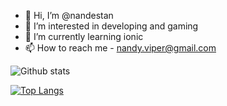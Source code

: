 - 👋 Hi, I’m @nandestan
- 👀 I’m interested in developing and gaming
- 🌱 I’m currently learning ionic
- 📫 How to reach me - nandy.viper@gmail.com


![Github stats](https://github-readme-stats.vercel.app/api?username=nandestan&theme=dark&show_icons=true&count_private=true)

[![Top Langs](https://github-readme-stats.vercel.app/api/top-langs/?username=anuraghazra&langs_count=8)](https://github.com/nandestan/github-readme-stats)

<!---
nandestan/nandestan is a ✨ special ✨ repository because its `README.md` (this file) appears on your GitHub profile.
You can click the Preview link to take a look at your changes.
--->

